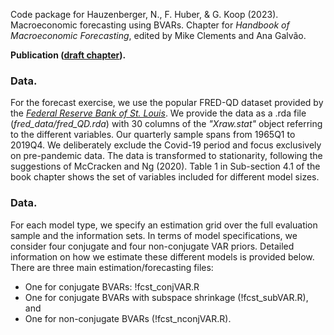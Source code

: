 Code package for Hauzenberger, N., F. Huber, & G. Koop (2023). Macroeconomic forecasting using BVARs. Chapter for *Handbook of Macroeconomic Forecasting*, edited by Mike Clements and Ana Galvão.

**Publication ([draft chapter](https://www.dropbox.com/scl/fi/cry8xuxkwwdtc3matz8g1/HHK_bookchp.pdf?rlkey=45ysy3b2hpqykkxormms9bipe&dl=0)).** 

### Data. 
For the forecast exercise, we use the popular FRED-QD dataset provided by the [*Federal Reserve Bank of St. Louis*](https://research.stlouisfed.org/econ/mccracken/fred-databases/). We provide the data as a .rda file (*fred_data/fred_QD.rda*) with 30 columns of the *"Xraw.stat"* object referring to the different variables. Our quarterly sample spans from 1965Q1 to 2019Q4. We deliberately exclude the Covid-19 period and focus exclusively on pre-pandemic data. The data is transformed to stationarity, following the suggestions of McCracken and Ng (2020). Table 1 in Sub-section 4.1 of the book chapter shows the set of variables included for different model sizes.

### Data. 
For each model type, we specify an estimation grid over the full evaluation sample and the information sets. In terms of model specifications, we consider four conjugate and four non-conjugate VAR priors. Detailed information on how we estimate these different models is provided below. There are three main estimation/forecasting files: 

* One for conjugate BVARs: !fcst_conjVAR.R
* One for conjugate BVARs with subspace shrinkage (!fcst_subVAR.R), and
* One for non-conjugate BVARs (!fcst_nconjVAR.R).



